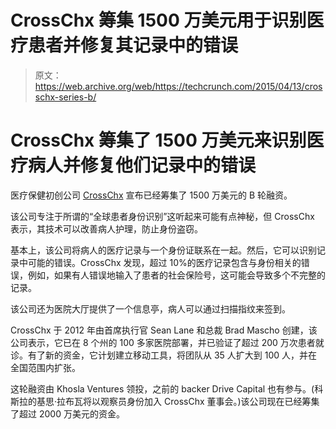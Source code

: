 # CrossChx 筹集 1500 万美元用于识别医疗患者并修复其记录中的错误 

> 原文：<https://web.archive.org/web/https://techcrunch.com/2015/04/13/crosschx-series-b/>

# CrossChx 筹集了 1500 万美元来识别医疗病人并修复他们记录中的错误

医疗保健初创公司 [CrossChx](https://web.archive.org/web/20221208095000/http://www.crosschx.com/) 宣布已经筹集了 1500 万美元的 B 轮融资。

该公司专注于所谓的“全球患者身份识别”这听起来可能有点神秘，但 CrossChx 表示，其技术可以改善病人护理，防止身份盗窃。

基本上，该公司将病人的医疗记录与一个身份证联系在一起。然后，它可以识别记录中可能的错误。CrossChx 发现，超过 10%的医疗记录包含与身份相关的错误，例如，如果有人错误地输入了患者的社会保险号，这可能会导致多个不完整的记录。

该公司还为医院大厅提供了一个信息亭，病人可以通过扫描指纹来签到。

CrossChx 于 2012 年由首席执行官 Sean Lane 和总裁 Brad Mascho 创建，该公司表示，它已在 8 个州的 100 多家医院部署，并已验证了超过 200 万次患者就诊。有了新的资金，它计划建立移动工具，将团队从 35 人扩大到 100 人，并在全国范围内扩张。

这轮融资由 Khosla Ventures 领投，之前的 backer Drive Capital 也有参与。(科斯拉的基思·拉布瓦将以观察员身份加入 CrossChx 董事会。)该公司现在已经筹集了超过 2000 万美元的资金。
